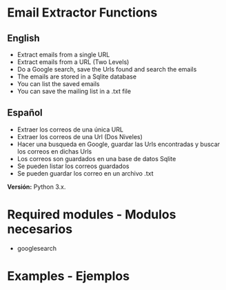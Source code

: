 # Email Extractor Functions

## English 
- Extract emails from a single URL
- Extract emails from a URL (Two Levels)
- Do a Google search, save the Urls found and search the emails
- The emails are stored in a Sqlite database
- You can list the saved emails
- You can save the mailing list in a .txt file

## Español
- Extraer los correos de una única URL
- Extraer los correos de una Url (Dos Niveles)
- Hacer una busqueda en Google, guardar las Urls encontradas y buscar los correos en dichas Urls
- Los correos son guardados en una base de datos Sqlite
- Se pueden listar los correos guardados
- Se pueden guardar los correo en un archivo .txt

**Versión:** Python 3.x.

# Required modules - Modulos necesarios
- googlesearch

# Examples - Ejemplos

